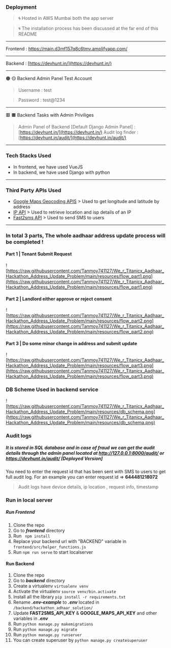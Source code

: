 ### Deployment 
> 🌀 Hosted in AWS Mumbai both the app server

> 🌀 The installation process has been discussed at the far end of this README
_ _ _
Frontend : [https://main.d3mf157q8c6tmv.amplifyapp.com/
](https://main.d3mf157q8c6tmv.amplifyapp.com/)
_ _ _
 Backend : [https://devhunt.in/](https://devhunt.in/)
_ _ _
🟠 🟡  Backend Admin Panel Test Account
> Username : test


> Password : test@1234

_ _ _

🟥 🟧 Backend Tasks with Admin Priviliges
> Admin Panel of Backend [Default Django Admin Panel] : [https://devhunt.in/](https://devhunt.in/)
> Audit log finder : [https://devhunt.in/audit/](https://devhunt.in/audit/)


* * *
### Tech Stacks Used
- In frontend, we have used VueJS
- In backend, we have used Django with python
* * *
### Third Party APIs Used
- [Google Maps Geocoding APIS](https://developers.google.com/maps/documentation/geocoding/overview) > Used to get longitude and latitude by address
- [IP API](https://ip-api.com/) > Used to retrieve location and isp details of an IP
- [Fast2sms API](fast2sms.com) > Used to send SMS to users
* * *

### In total 3 parts, The whole aadhaar address update process will be completed !

#### Part 1 | Tenant Submit Request
![https://raw.githubusercontent.com/Tanmoy741127/We_r_Titanicx_Aadhaar_Hackathon_Address_Update_Problem/main/resources/flow_part1.png](https://raw.githubusercontent.com/Tanmoy741127/We_r_Titanicx_Aadhaar_Hackathon_Address_Update_Problem/main/resources/flow_part1.png)

#### Part 2 | Landlord either approve or reject consent
![https://raw.githubusercontent.com/Tanmoy741127/We_r_Titanicx_Aadhaar_Hackathon_Address_Update_Problem/main/resources/flow_part2.png](https://raw.githubusercontent.com/Tanmoy741127/We_r_Titanicx_Aadhaar_Hackathon_Address_Update_Problem/main/resources/flow_part2.png)

#### Part 3 | Do some minor change in address and submit update
![https://raw.githubusercontent.com/Tanmoy741127/We_r_Titanicx_Aadhaar_Hackathon_Address_Update_Problem/main/resources/flow_part3.png](https://raw.githubusercontent.com/Tanmoy741127/We_r_Titanicx_Aadhaar_Hackathon_Address_Update_Problem/main/resources/flow_part3.png)


### DB Scheme Used in backend service

![https://raw.githubusercontent.com/Tanmoy741127/We_r_Titanicx_Aadhaar_Hackathon_Address_Update_Problem/main/resources/db_schema.png](https://raw.githubusercontent.com/Tanmoy741127/We_r_Titanicx_Aadhaar_Hackathon_Address_Update_Problem/main/resources/db_schema.png)

### Audit logs 
##### It is stored in SQL database and in case of fraud we can get the audit details through the admin panel located at http://127.0.0.1:8000/audit/ or https://devhunt.in/audit/ [Deployed Version]
You need to enter the request id that has been sent with SMS to users to get full audit log. For an example you can enter request id => **644481218072**




> Audit logs have device details, ip location , request info, timestamp

### Run in local server
##### Run Frontend
1. Clone the repo
2. Go to ***frontend*** directory
3. Run ``` npm install```
4. Replace your backend url with "BACKEND" variable in ```frontend/src/helper_functions.js```
5. Run ```npm run serve``` to start localserver

#### Run Backend
1. Clone the repo
2. Go to ***backend*** directory
3. Create a virtualenv ```virtualenv venv```
4. Activate the virtualenv ```source venv/bin.activate```
5. Install all the library ```pip install -r requirements.txt```
6. Rename ***.env-example*** to ***.env*** located in ```/backend/hackathon_adhaar_solution/```
7. Update **FAST2SMS_API_KEY** & **GOOGLE_MAPS_API_KEY** and other variables in ***.env***
8. Run ```python manage.py makemigrations```
9. Run ```python manage.py migrate```
10. Run ```python manage.py runserver```
11. You can create superuser by ```python manage.py createsuperuser```

 
